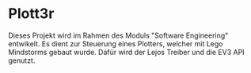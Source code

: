 # Plott3r
Dieses Projekt wird im Rahmen des Moduls "Software Engineering" entwikelt.
Es dient zur Steuerung eines Plotters, welcher mit Lego Mindstorms gebaut wurde.
Dafür wird der Lejos Treiber und die EV3 API genutzt.
